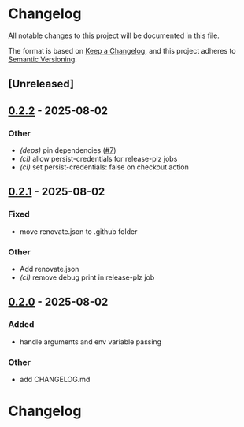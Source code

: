 # Changelog

All notable changes to this project will be documented in this file.

The format is based on [Keep a Changelog](https://keepachangelog.com/en/1.0.0/),
and this project adheres to [Semantic Versioning](https://semver.org/spec/v2.0.0.html).

## [Unreleased]

## [0.2.2](https://github.com/mathyslv/memfd-runner/compare/v0.2.1...v0.2.2) - 2025-08-02

### Other

- *(deps)* pin dependencies ([#7](https://github.com/mathyslv/memfd-runner/pull/7))
- *(ci)* allow persist-credentials for release-plz jobs
- *(ci)* set persist-credentials: false on checkout action

## [0.2.1](https://github.com/mathyslv/memfd-runner/compare/v0.2.0...v0.2.1) - 2025-08-02

### Fixed

- move renovate.json to .github folder

### Other

- Add renovate.json
- *(ci)* remove debug print in release-plz job

## [0.2.0](https://github.com/mathyslv/memfd-runner/compare/v0.1.1...v0.2.0) - 2025-08-02

### Added

- handle arguments and env variable passing

### Other

- add CHANGELOG.md
# Changelog
